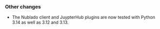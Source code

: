 ### Other changes

- The Nublado client and JuypterHub plugins are now tested with Python 3.14 as well as 3.12 and 3.13.
